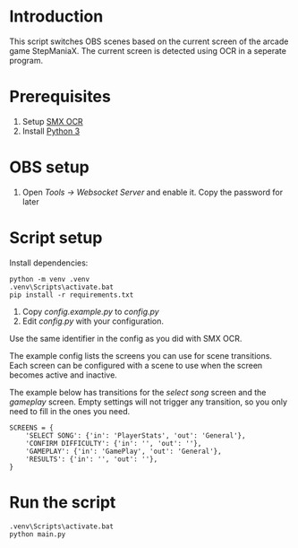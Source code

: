 # Introduction

This script switches OBS scenes based on the current screen of the arcade game StepManiaX. The current screen is detected using OCR in a seperate program.

# Prerequisites

1. Setup [SMX OCR](https://github.com/DesktopMan/smx-ocr/)
2. Install [Python 3](https://www.python.org/downloads/)

# OBS setup

1. Open *Tools -> Websocket Server* and enable it. Copy the password for later

# Script setup

Install dependencies:

```
python -m venv .venv
.venv\Scripts\activate.bat
pip install -r requirements.txt
```

1. Copy *config.example.py* to *config.py*
2. Edit *config.py* with your configuration.

Use the same identifier in the config as you did with SMX OCR.

The example config lists the screens you can use for scene transitions.
Each screen can be configured with a scene to use when the screen becomes active and inactive.

The example below has transitions for the *select song* screen and the *gameplay* screen.
Empty settings will not trigger any transition, so you only need to fill in the ones you need.

```
SCREENS = {
    'SELECT SONG': {'in': 'PlayerStats', 'out': 'General'},
    'CONFIRM DIFFICULTY': {'in': '', 'out': ''},
    'GAMEPLAY': {'in': 'GamePlay', 'out': 'General'},
    'RESULTS': {'in': '', 'out': ''},
}
```

# Run the script

```
.venv\Scripts\activate.bat
python main.py
```

